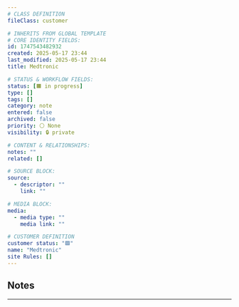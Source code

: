 ```yaml
---
# CLASS DEFINITION
fileClass: customer

# INHERITS FROM GLOBAL TEMPLATE
# CORE IDENTITY FIELDS:
id: 1747543482932
created: 2025-05-17 23:44
last_modified: 2025-05-17 23:44
title: Medtronic

# STATUS & WORKFLOW FIELDS:
status: [🟧 in progress]
type: []
tags: []
category: note
entered: false
archived: false
priority: ⚪ None
visibility: 🔒 private

# CONTENT & RELATIONSHIPS:
notes: ""
related: []

# SOURCE BLOCK:
source:
  - descriptor: ""
    link: ""

# MEDIA BLOCK:
media:
  - media type: ""
    media link: ""

# CUSTOMER DEFINITION
customer status: "🟩"
name: "Medtronic"
site Rules: []
---
```


## Notes
---


